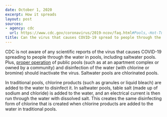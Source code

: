 ```yaml
---
date: October 1, 2020
excerpt: How it spreads
layout: post
sources:
- agency: cdc
  url: https://www.cdc.gov/coronavirus/2019-ncov/faq.html#Pools,-Hot-Tubs,-and-Water-Playgrounds
title: Can the virus that causes COVID-19 spread to people through the water in saltwater pools?
---
```


CDC is not aware of any scientific reports of the virus that causes COVID-19 spreading to people through the water in pools, including saltwater pools. Plus, [proper operation](https://www.cdc.gov/mahc/editions/current.html) of public pools (such as at an apartment complex or owned by a community) and disinfection of the water (with chlorine or bromine) should inactivate the virus. Saltwater pools are chlorinated pools.


In traditional pools, chlorine products (such as granules or liquid bleach) are added to the water to disinfect it. In saltwater pools, table salt (made up of sodium and chloride) is added to the water, and an electrical current is then run through the water with dissolved salt. This creates the same disinfecting form of chlorine that is created when chlorine products are added to the water in traditional pools.
